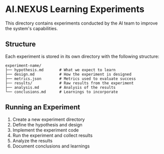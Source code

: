 # AI.NEXUS Learning Experiments

This directory contains experiments conducted by the AI team to improve the system's capabilities.

## Structure

Each experiment is stored in its own directory with the following structure:

```
experiment-name/
├── hypothesis.md       # What we expect to learn
├── design.md           # How the experiment is designed
├── metrics.json        # Metrics used to evaluate success
├── results/            # Raw results from the experiment
├── analysis.md         # Analysis of the results
└── conclusions.md      # Learnings to incorporate
```

## Running an Experiment

1. Create a new experiment directory
2. Define the hypothesis and design
3. Implement the experiment code
4. Run the experiment and collect results
5. Analyze the results
6. Document conclusions and learnings
